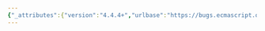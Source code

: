 ```yaml
---
{"_attributes":{"version":"4.4.4+","urlbase":"https://bugs.ecmascript.org/","maintainer":"dherman@mozilla.com"},"bug":{"bug_id":3991,"creation_ts":"2015-02-17 17:10:00 -0800","short_desc":"getting an ambiguous export on a module namespace exotic object should return undefined","delta_ts":"2015-03-16 14:20:20 -0700","product":"Draft for 6th Edition","component":"Modules","version":"Rev 33: February 12, 2015 Draft","rep_platform":"All","op_sys":"All","bug_status":"RESOLVED","resolution":"FIXED","priority":"Normal","bug_severity":"enhancement","everconfirmed":true,"reporter":{"uid":"dherman","name":"Dave Herman"},"assigned_to":{"uid":"allen","name":"Allen Wirfs-Brock"},"cc":["dherman","jorendorff","samth"],"long_desc":[{"commentid":12850,"comment_count":0,"who":{"uid":"dherman","name":"Dave Herman"},"bug_when":"2015-02-17 17:10:49 -0800","thetext":"In 9.4.6.8., step 7.b., don't throw a ReferenceError but return undefined."},{"commentid":12852,"comment_count":1,"who":{"uid":"allen","name":"Allen Wirfs-Brock"},"bug_when":"2015-02-17 17:29:21 -0800","thetext":"actually, it should never get either null or ambiguous back from ResolveReport call because the name has already been checked (steps 3&4) gainst the known export names.  those names were determined by GetModuleNamespace and checked  using ResolveExport  \n\nwhat I've have there now is an assertion that the resolve bindeing should never be null or \"unambiguous\".\n\nCan you think of a situation with a binding would dynamically go away?  If so, that would seem to be a violation of the requirement that ResolveExport is idempotent and side-effect free."}]}}
---
```

